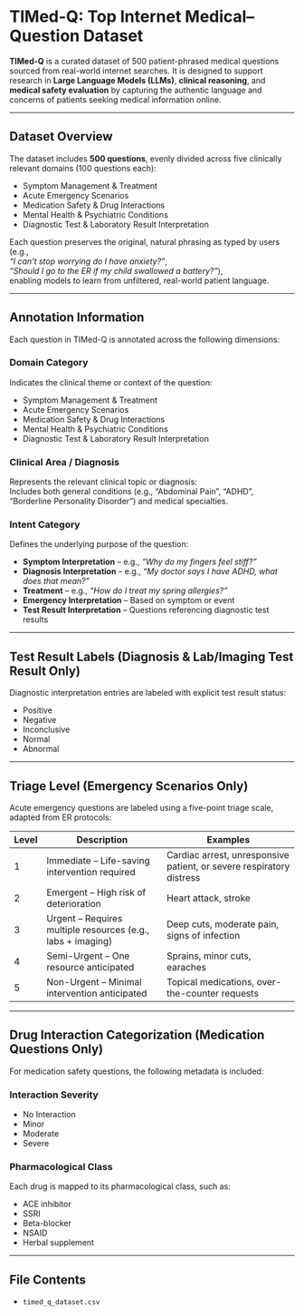 # TIMed-Q: Top Internet Medical–Question Dataset

**TIMed-Q** is a curated dataset of 500 patient-phrased medical questions sourced from real-world internet searches. It is designed to support research in **Large Language Models (LLMs)**, **clinical reasoning**, and **medical safety evaluation** by capturing the authentic language and concerns of patients seeking medical information online.

---

## Dataset Overview

The dataset includes **500 questions**, evenly divided across five clinically relevant domains (100 questions each):

- Symptom Management & Treatment  
- Acute Emergency Scenarios  
- Medication Safety & Drug Interactions  
- Mental Health & Psychiatric Conditions  
- Diagnostic Test & Laboratory Result Interpretation  

Each question preserves the original, natural phrasing as typed by users (e.g.,  
*“I can’t stop worrying do I have anxiety?”*,  
*“Should I go to the ER if my child swallowed a battery?”*),  
enabling models to learn from unfiltered, real-world patient language.

---

## Annotation Information

Each question in TIMed-Q is annotated across the following dimensions:

### Domain Category

Indicates the clinical theme or context of the question:
- Symptom Management & Treatment  
- Acute Emergency Scenarios  
- Medication Safety & Drug Interactions  
- Mental Health & Psychiatric Conditions  
- Diagnostic Test & Laboratory Result Interpretation

### Clinical Area / Diagnosis

Represents the relevant clinical topic or diagnosis:  
Includes both general conditions (e.g., “Abdominal Pain”, “ADHD”, “Borderline Personality Disorder”) and medical specialties.

### Intent Category

Defines the underlying purpose of the question:
- **Symptom Interpretation** – e.g., *“Why do my fingers feel stiff?”*  
- **Diagnosis Interpretation** – e.g., *“My doctor says I have ADHD, what does that mean?”*  
- **Treatment** – e.g., *“How do I treat my spring allergies?”*  
- **Emergency Interpretation** – Based on symptom or event  
- **Test Result Interpretation** – Questions referencing diagnostic test results

---

## Test Result Labels (Diagnosis & Lab/Imaging Test Result Only)

Diagnostic interpretation entries are labeled with explicit test result status:
- Positive  
- Negative  
- Inconclusive  
- Normal  
- Abnormal

---

## Triage Level (Emergency Scenarios Only)

Acute emergency questions are labeled using a five-point triage scale, adapted from ER protocols:

| Level | Description                                           | Examples                                                              |
|-------|-------------------------------------------------------|-----------------------------------------------------------------------|
| 1     | Immediate – Life-saving intervention required         | Cardiac arrest, unresponsive patient, or severe respiratory distress |
| 2     | Emergent – High risk of deterioration                 | Heart attack, stroke                                                  |
| 3     | Urgent – Requires multiple resources (e.g., labs + imaging) | Deep cuts, moderate pain, signs of infection                     |
| 4     | Semi-Urgent – One resource anticipated                | Sprains, minor cuts, earaches                                         |
| 5     | Non-Urgent – Minimal intervention anticipated         | Topical medications, over-the-counter requests                        |

---

## Drug Interaction Categorization (Medication Questions Only)

For medication safety questions, the following metadata is included:

### Interaction Severity
- No Interaction  
- Minor  
- Moderate  
- Severe

### Pharmacological Class
Each drug is mapped to its pharmacological class, such as:
- ACE inhibitor  
- SSRI  
- Beta-blocker  
- NSAID  
- Herbal supplement

---

## File Contents

- `timed_q_dataset.csv`  
